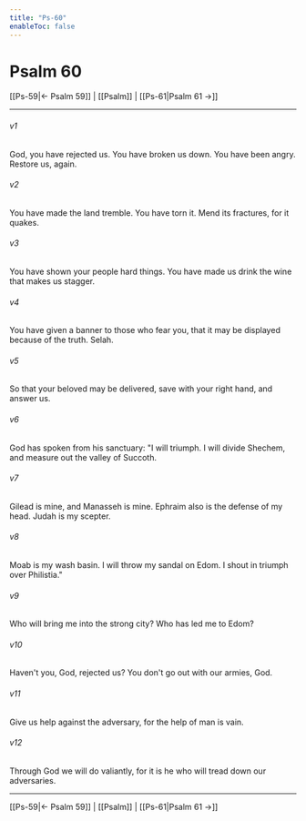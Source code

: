 ```yaml
---
title: "Ps-60"
enableToc: false
---
```

# Psalm 60

[[Ps-59|← Psalm 59]] | [[Psalm]] | [[Ps-61|Psalm 61 →]]
***



###### v1 
God, you have rejected us. You have broken us down. You have been angry. Restore us, again. 

###### v2 
You have made the land tremble. You have torn it. Mend its fractures, for it quakes. 

###### v3 
You have shown your people hard things. You have made us drink the wine that makes us stagger. 

###### v4 
You have given a banner to those who fear you, that it may be displayed because of the truth. Selah. 

###### v5 
So that your beloved may be delivered, save with your right hand, and answer us. 

###### v6 
God has spoken from his sanctuary: "I will triumph. I will divide Shechem, and measure out the valley of Succoth. 

###### v7 
Gilead is mine, and Manasseh is mine. Ephraim also is the defense of my head. Judah is my scepter. 

###### v8 
Moab is my wash basin. I will throw my sandal on Edom. I shout in triumph over Philistia." 

###### v9 
Who will bring me into the strong city? Who has led me to Edom? 

###### v10 
Haven't you, God, rejected us? You don't go out with our armies, God. 

###### v11 
Give us help against the adversary, for the help of man is vain. 

###### v12 
Through God we will do valiantly, for it is he who will tread down our adversaries.

***
[[Ps-59|← Psalm 59]] | [[Psalm]] | [[Ps-61|Psalm 61 →]]
